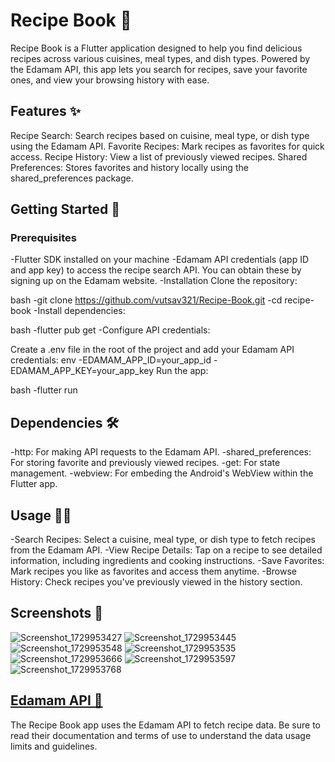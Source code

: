 # Recipe Book 📖
Recipe Book is a Flutter application designed to help you find delicious recipes across various cuisines, meal types, and dish types. Powered by the Edamam API, this app lets you search for recipes, save your favorite ones, and view your browsing history with ease.

## Features ✨
Recipe Search: Search recipes based on cuisine, meal type, or dish type using the Edamam API.
Favorite Recipes: Mark recipes as favorites for quick access.
Recipe History: View a list of previously viewed recipes.
Shared Preferences: Stores favorites and history locally using the shared_preferences package.

## Getting Started 🚀
### Prerequisites
-Flutter SDK installed on your machine
-Edamam API credentials (app ID and app key) to access the recipe search API. You can obtain these by signing up on the Edamam website.
-Installation
Clone the repository:

bash
-git clone https://github.com/vutsav321/Recipe-Book.git
-cd recipe-book
-Install dependencies:

bash
-flutter pub get
-Configure API credentials:

Create a .env file in the root of the project and add your Edamam API credentials:
env
-EDAMAM_APP_ID=your_app_id
-EDAMAM_APP_KEY=your_app_key
Run the app:

bash
-flutter run
## Dependencies 🛠️
-http: For making API requests to the Edamam API.
-shared_preferences: For storing favorite and previously viewed recipes.
-get: For state management.
-webview: For embeding the Android's WebView within the Flutter app.

## Usage 🧑‍🍳
-Search Recipes:  Select a cuisine, meal type, or dish type to fetch recipes from the Edamam API.
-View Recipe Details: Tap on a recipe to see detailed information, including ingredients and cooking instructions.
-Save Favorites: Mark recipes you like as favorites and access them anytime.
-Browse History: Check recipes you've previously viewed in the history section.
## Screenshots 📸
![Screenshot_1729953427](https://github.com/user-attachments/assets/1c4e9704-9010-4ff6-b4ed-f0e749e7c85e)
![Screenshot_1729953445](https://github.com/user-attachments/assets/d99526b1-1a2e-48a9-b1f4-7499bb5d0a37)
![Screenshot_1729953548](https://github.com/user-attachments/assets/cff7892d-ecba-43fd-8d48-993810e39c45)
![Screenshot_1729953535](https://github.com/user-attachments/assets/eb3457de-281a-457d-8c59-4793139f3aa4)
![Screenshot_1729953666](https://github.com/user-attachments/assets/b71047ef-e186-4757-b343-7027d2ac59c6)
![Screenshot_1729953597](https://github.com/user-attachments/assets/ab8a95de-ba6a-4aba-95b0-a69f4eebf51f)
![Screenshot_1729953768](https://github.com/user-attachments/assets/569c191b-325a-4941-98b8-603ccf15262d)


## [Edamam API 🔗](https://www.edamam.com/)
The Recipe Book app uses the Edamam API to fetch recipe data. Be sure to read their documentation and terms of use to understand the data usage limits and guidelines.
